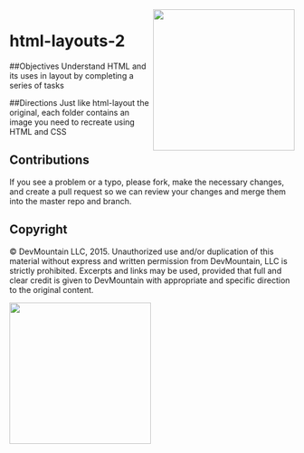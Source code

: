 <img src="https://devmounta.in/img/logowhiteblue.png" width="250" align="right">

html-layouts-2
==============

##Objectives
Understand HTML and its uses in layout by completing a series of tasks

##Directions
Just like html-layout the original, each folder contains an image you need to recreate using HTML and CSS

## Contributions
If you see a problem or a typo, please fork, make the necessary changes, and create a pull request so we can review your changes and merge them into the master repo and branch.

## Copyright

© DevMountain LLC, 2015. Unauthorized use and/or duplication of this material without express and written permission from DevMountain, LLC is strictly prohibited. Excerpts and links may be used, provided that full and clear credit is given to DevMountain with appropriate and specific direction to the original content.

<img src="https://devmounta.in/img/logowhiteblue.png" width="250">
